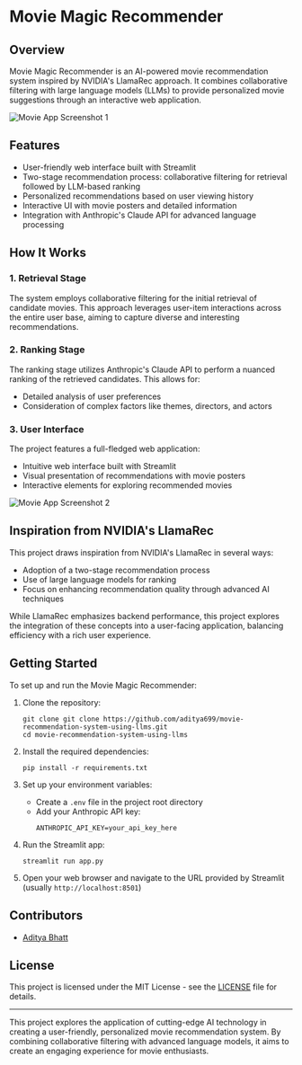 # Movie Magic Recommender

## Overview

Movie Magic Recommender is an AI-powered movie recommendation system inspired by NVIDIA's LlamaRec approach. It combines collaborative filtering with large language models (LLMs) to provide personalized movie suggestions through an interactive web application.

![Movie App Screenshot 1](https://saibaba9758140479.blob.core.windows.net/testimages/movie_app_1.PNG)

## Features

- User-friendly web interface built with Streamlit
- Two-stage recommendation process: collaborative filtering for retrieval followed by LLM-based ranking
- Personalized recommendations based on user viewing history
- Interactive UI with movie posters and detailed information
- Integration with Anthropic's Claude API for advanced language processing

## How It Works

### 1. Retrieval Stage

The system employs collaborative filtering for the initial retrieval of candidate movies. This approach leverages user-item interactions across the entire user base, aiming to capture diverse and interesting recommendations.

### 2. Ranking Stage

The ranking stage utilizes Anthropic's Claude API to perform a nuanced ranking of the retrieved candidates. This allows for:

- Detailed analysis of user preferences
- Consideration of complex factors like themes, directors, and actors

### 3. User Interface

The project features a full-fledged web application:

- Intuitive web interface built with Streamlit
- Visual presentation of recommendations with movie posters
- Interactive elements for exploring recommended movies

![Movie App Screenshot 2](https://saibaba9758140479.blob.core.windows.net/testimages/movie_app_2.PNG)

## Inspiration from NVIDIA's LlamaRec

This project draws inspiration from NVIDIA's LlamaRec in several ways:

- Adoption of a two-stage recommendation process
- Use of large language models for ranking
- Focus on enhancing recommendation quality through advanced AI techniques

While LlamaRec emphasizes backend performance, this project explores the integration of these concepts into a user-facing application, balancing efficiency with a rich user experience.

## Getting Started

To set up and run the Movie Magic Recommender:

1. Clone the repository:
   ```
   git clone git clone https://github.com/aditya699/movie-recommendation-system-using-llms.git
   cd movie-recommendation-system-using-llms
   ```

2. Install the required dependencies:
   ```
   pip install -r requirements.txt
   ```

3. Set up your environment variables:
   - Create a `.env` file in the project root directory
   - Add your Anthropic API key:
     ```
     ANTHROPIC_API_KEY=your_api_key_here
     ```

4. Run the Streamlit app:
   ```
   streamlit run app.py
   ```

5. Open your web browser and navigate to the URL provided by Streamlit (usually `http://localhost:8501`)

## Contributors

- [Aditya Bhatt](https://github.com/aditya699)

## License

This project is licensed under the MIT License - see the [LICENSE](LICENSE) file for details.

---

This project explores the application of cutting-edge AI technology in creating a user-friendly, personalized movie recommendation system. By combining collaborative filtering with advanced language models, it aims to create an engaging experience for movie enthusiasts.